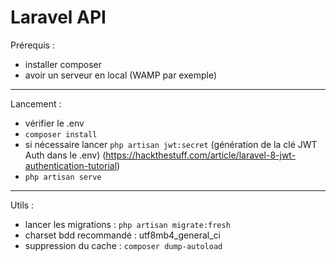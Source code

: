 # Laravel API

Prérequis :

-   installer composer
-   avoir un serveur en local (WAMP par exemple)

---

Lancement :

-   vérifier le .env
-   `composer install`
-   si nécessaire lancer `php artisan jwt:secret` (génération de la clé JWT Auth dans le .env) 
(https://hackthestuff.com/article/laravel-8-jwt-authentication-tutorial)
-   `php artisan serve`

---

Utils :

-   lancer les migrations : `php artisan migrate:fresh`
-   charset bdd recommandé : utf8mb4_general_ci
-   suppression du cache : `composer dump-autoload`
